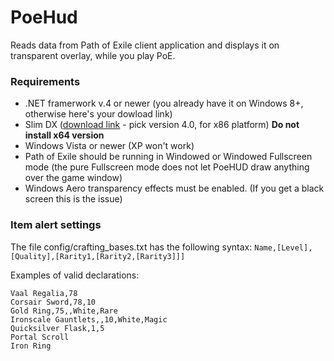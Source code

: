 PoeHud
======

Reads data from Path of Exile client application and displays it on transparent overlay, while you play PoE.

### Requirements
* .NET framerwork v.4 or newer (you already have it on Windows 8+, otherwise here's your dowload link)
* Slim DX ([download link](http://slimdx.org/download.php) - pick version 4.0, for x86 platform) **Do not install x64 version**
* Windows Vista or newer (XP won't work)
* Path of Exile should be running in Windowed or Windowed Fullscreen mode (the pure Fullscreen mode does not let PoeHUD draw anything over the game window)
* Windows Aero transparency effects must be enabled. (If you get a black screen this is the issue)

### Item alert settings
The file config/crafting_bases.txt has the following syntax:
`Name,[Level],[Quality],[Rarity1,[Rarity2,[Rarity3]]]`

Examples of valid declarations:
```
Vaal Regalia,78
Corsair Sword,78,10
Gold Ring,75,,White,Rare
Ironscale Gauntlets,,10,White,Magic
Quicksilver Flask,1,5
Portal Scroll
Iron Ring
```
